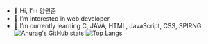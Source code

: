 - 👋 Hi, I’m 양원준
- 👀 I’m interested in web developer
- 🌱 I’m currently learning C, JAVA, HTML, JavaScript, CSS, SPIRNG<br>
[![Anurag's GitHub stats](https://github-readme-stats.vercel.app/api?username=ywj9811)](https://github.com/ywj9811/github-readme-stats)
[![Top Langs](https://github-readme-stats.vercel.app/api/top-langs/?username=ywj9811)](https://github.com/ywj9811/github-readme-stats)
